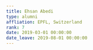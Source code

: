 ```yaml
---
title: Ehsan Abedi
type: alumni
affliation: EPFL, Switzerland
rank: 7
date: 2019-03-01 00:00:00
date_leave: 2019-08-01 00:00:00
---
```

